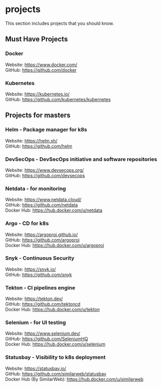 # projects
This section includes projects that you should know.

## Must Have Projects
### Docker
Website: https://www.docker.com/  
GitHub: https://github.com/docker

### Kubernetes
Website: https://kubernetes.io/  
GitHub: https://github.com/kubernetes/kubernetes

## Projects for masters
### Helm - Package manager for k8s
Website: https://helm.sh/  
GitHub: https://github.com/helm

### DevSecOps - DevSecOps initiative and software repositories
Website: https://www.devsecops.org/  
GitHub: https://github.com/devsecops

### Netdata - for monitoring
Website: https://www.netdata.cloud/  
GitHub: https://github.com/netdata  
Docker Hub: https://hub.docker.com/u/netdata

### Argo - CD for k8s
Website: https://argoproj.github.io/  
GitHub: https://github.com/argoproj  
Docker Hub: https://hub.docker.com/u/argoproj

### Snyk - Continuous Security
Website: https://snyk.io/  
GitHub: https://github.com/snyk

### Tekton - CI pipelines engine
Website: https://tekton.dev/  
GitHub: https://github.com/tektoncd  
Docker Hub: https://hub.docker.com/u/tekton

### Selenium - for UI testing
Website: https://www.selenium.dev/  
GitHub: https://github.com/SeleniumHQ  
Docker Hub: https://hub.docker.com/u/selenium

### Statusbay - Visibility to k8s deployment
Website: https://statusbay.io/  
GitHub: https://github.com/similarweb/statusbay  
Docker Hub (By SimilarWeb): https://hub.docker.com/u/similarweb
